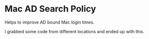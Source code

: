 # Mac AD Search Policy
Helps to improve AD bound Mac login times.

I grabbed some code from different locations and ended up with this. 
